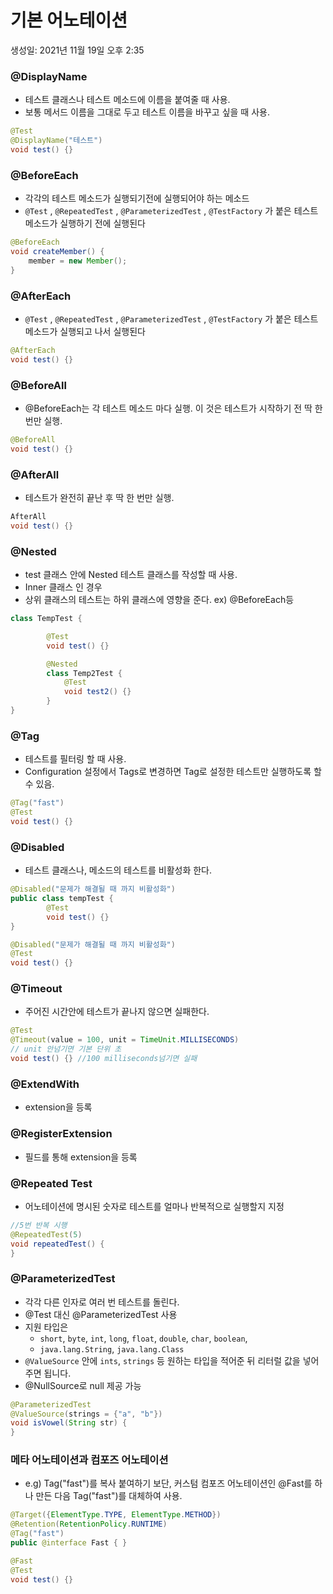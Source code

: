 # 기본 어노테이션

생성일: 2021년 11월 19일 오후 2:35

### @DisplayName

- 테스트 클래스나 테스트 메소드에 이름을 붙여줄 때 사용.
- 보통 메서드 이름을 그대로 두고 테스트 이름을 바꾸고 싶을 때 사용.

```java
@Test
@DisplayName("테스트")
void test() {}
```

### @BeforeEach

- 각각의 테스트 메소드가 실행되기전에 실행되어야 하는 메소드
- `@Test` , `@RepeatedTest` , `@ParameterizedTest` , `@TestFactory` 가 붙은 테스트 메소드가 실행하기 전에 실행된다

```java
@BeforeEach
void createMember() {
	member = new Member();
}
```

### @AfterEach

- `@Test` , `@RepeatedTest` , `@ParameterizedTest` , `@TestFactory` 가 붙은 테스트 메소드가 실행되고 나서 실행된다

```java
@AfterEach
void test() {}
```

### @BeforeAll

- @BeforeEach는 각 테스트 메소드 마다 실행. 이 것은 테스트가 시작하기 전 딱 한 번만 실행.

```java
@BeforeAll
void test() {}
```

### @AfterAll

- 테스트가 완전히 끝난 후 딱 한 번만 실행.

```java
AfterAll
void test() {}
```

### @Nested

- test 클래스 안에 Nested 테스트 클래스를 작성할 때 사용.
- Inner 클래스 인 경우
- 상위 클래스의 테스트는 하위 클래스에 영향을 준다. ex) @BeforeEach등

```java
class TempTest {

		@Test
		void test() {}

		@Nested
		class Temp2Test {
			@Test
			void test2() {}
		}
}
```

### @Tag

- 테스트를 필터링 할 때 사용.
- Configuration 설정에서 Tags로 변경하면 Tag로 설정한 테스트만 실행하도록 할 수 있음.

```java
@Tag("fast")
@Test
void test() {}
```

### @Disabled

- 테스트 클래스나, 메소드의 테스트를 비활성화 한다.

```java
@Disabled("문제가 해결될 때 까지 비활성화")
public class tempTest {
		@Test
		void test() {}
}

@Disabled("문제가 해결될 때 까지 비활성화")
@Test
void test() {}
```

### @Timeout

- 주어진 시간안에 테스트가 끝나지 않으면 실패한다.

```java
@Test
@Timeout(value = 100, unit = TimeUnit.MILLISECONDS) 
// unit 안넘기면 기본 단위 초
void test() {} //100 milliseconds넘기면 실패
```

### @ExtendWith

- extension을 등록

### @RegisterExtension

- 필드를 통해 extension을 등록

### @Repeated Test

- 어노테이션에 명시된 숫자로 테스트를 얼마나 반복적으로 실행할지 지정

```java
//5번 반복 시행
@RepeatedTest(5)
void repeatedTest() {
}
```

### @ParameterizedTest

- 각각 다른 인자로 여러 번 테스트를 돌린다.
- @Test 대신 @ParameterizedTest 사용
- 지원 타입은
    - `short`, `byte`, `int`, `long`, `float`, `double`, `char`, `boolean`,
    - `java.lang.String`, `java.lang.Class`
- `@ValueSource` 안에 `ints`, `strings` 등 원하는 타입을 적어준 뒤 리터럴 값을 넣어주면 됩니다.
- @NullSource로 null 제공 가능

```java
@ParameterizedTest
@ValueSource(strings = {"a", "b"})
void isVowel(String str) {
}
```

### 메타 어노테이션과 컴포즈 어노테이션

- e.g) Tag("fast")를 복사 붙여하기 보단, 커스텀 컴포즈 어노테이션인 @Fast를 하나 만든 다음 Tag("fast")를 대체하여 사용.

```java
@Target({ElementType.TYPE, ElementType.METHOD})
@Retention(RetentionPolicy.RUNTIME)
@Tag("fast")
public @interface Fast { }

@Fast
@Test
void test() {}
```